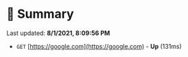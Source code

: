 # 📖 Summary
Last updated: **8/1/2021, 8:09:56 PM**

- `GET` [https://google.com](https://google.com) - **Up** (131ms)
